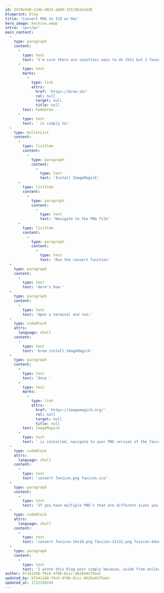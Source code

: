 ```yaml
---
id: 2478e540-134b-4833-a869-33119b2e2b36
blueprint: blog
title: 'Convert PNG to ICO on Mac'
hero_image: machine.webp
intro: '<p></p>'
main_content:
  -
    type: paragraph
    content:
      -
        type: text
        text: 'I’m sure there are countless ways to do this but I found the easiest way for Mac users running '
      -
        type: text
        marks:
          -
            type: link
            attrs:
              href: 'https://brew.sh/'
              rel: null
              target: null
              title: null
        text: homebrew
      -
        type: text
        text: ' is simply to:'
  -
    type: bulletList
    content:
      -
        type: listItem
        content:
          -
            type: paragraph
            content:
              -
                type: text
                text: 'Install ImageMagick'
      -
        type: listItem
        content:
          -
            type: paragraph
            content:
              -
                type: text
                text: 'Navigate to the PNG file'
      -
        type: listItem
        content:
          -
            type: paragraph
            content:
              -
                type: text
                text: 'Run the convert function'
  -
    type: paragraph
    content:
      -
        type: text
        text: 'Here’s how:'
  -
    type: paragraph
    content:
      -
        type: text
        text: 'Open a terminal and run:'
  -
    type: codeBlock
    attrs:
      language: shell
    content:
      -
        type: text
        text: 'brew install ImageMagick'
  -
    type: paragraph
    content:
      -
        type: text
        text: 'Once '
      -
        type: text
        marks:
          -
            type: link
            attrs:
              href: 'https://imagemagick.org/'
              rel: null
              target: null
              title: null
        text: ImageMagick
      -
        type: text
        text: ' is installed, navigate to your PNG version of the favicon via CLI and run:'
  -
    type: codeBlock
    attrs:
      language: shell
    content:
      -
        type: text
        text: 'convert favicon.png favicon.ico'
  -
    type: paragraph
    content:
      -
        type: text
        text: 'If you have multiple PNG’s that are different sizes you can create the ICO from them by running (for example):'
  -
    type: codeBlock
    attrs:
      language: shell
    content:
      -
        type: text
        text: 'convert favicon-16x16.png favicon-32x32.png favicon-64x64.png favicon.ico'
  -
    type: paragraph
    content:
      -
        type: text
        text: 'I wrote this blog post simply because, aside from online converters, I didn’t see much out there so I thought it best to scribble it down as a note to my future self.'
author: b7341168-f9c6-4f0b-8ccc-8628e01f9a4c
updated_by: b7341168-f9c6-4f0b-8ccc-8628e01f9a4c
updated_at: 1722189244
---
```

